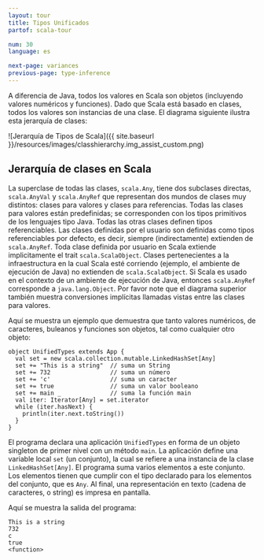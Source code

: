 ```yaml
---
layout: tour
title: Tipos Unificados
partof: scala-tour

num: 30
language: es

next-page: variances
previous-page: type-inference
---
```


A diferencia de Java, todos los valores en Scala son objetos (incluyendo valores numéricos y funciones). Dado que Scala está basado en clases, todos los valores son instancias de una clase. El diagrama siguiente ilustra esta jerarquía de clases:

![Jerarquía de Tipos de Scala]({{ site.baseurl }}/resources/images/classhierarchy.img_assist_custom.png)

## Jerarquía de clases en Scala ##

La superclase de todas las clases, `scala.Any`, tiene dos subclases directas, `scala.AnyVal` y `scala.AnyRef` que representan dos mundos de clases muy distintos: clases para valores y clases para referencias. Todas las clases para valores están predefinidas; se corresponden con los tipos primitivos de los lenguajes tipo Java. Todas las otras clases definen tipos referenciables. Las clases definidas por el usuario son definidas como tipos referenciables por defecto, es decir, siempre (indirectamente) extienden de `scala.AnyRef`. Toda clase definida por usuario en Scala extiende implicitamente el trait `scala.ScalaObject`. Clases pertenecientes a la infraestructura en la cual Scala esté corriendo (ejemplo, el ambiente de ejecución de Java) no extienden de `scala.ScalaObject`. Si Scala es usado en el contexto de un ambiente de ejecución de Java, entonces `scala.AnyRef` corresponde a `java.lang.Object`.
Por favor note que el diagrama superior también muestra conversiones implícitas llamadas vistas entre las clases para valores.

Aquí se muestra un ejemplo que demuestra que tanto valores numéricos, de caracteres, buleanos y funciones son objetos, tal como cualquier otro objeto:

    object UnifiedTypes extends App {
      val set = new scala.collection.mutable.LinkedHashSet[Any]
      set += "This is a string"  // suma un String
      set += 732                 // suma un número
      set += 'c'                 // suma un caracter
      set += true                // suma un valor booleano
      set += main _              // suma la función main
      val iter: Iterator[Any] = set.iterator
      while (iter.hasNext) {
        println(iter.next.toString())
      }
    }

El programa declara una aplicación `UnifiedTypes` en forma de un objeto singleton de primer nivel con un método `main`. La aplicación define una variable local `set` (un conjunto), la cual se refiere a una instancia de la clase `LinkedHashSet[Any]`. El programa suma varios elementos a este conjunto. Los elementos tienen que cumplir con el tipo declarado para los elementos del conjunto, que es `Any`. Al final, una representación en texto (cadena de caracteres, o string) es impresa en pantalla.

Aquí se muestra la salida del programa:

    This is a string
    732
    c
    true
    <function>
